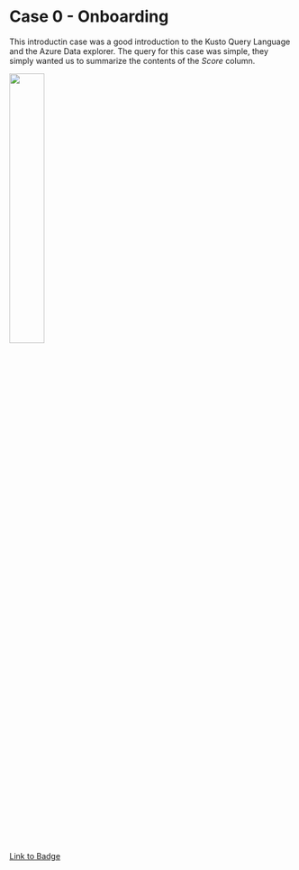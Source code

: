 # Case 0 - Onboarding

This introductin case was a good introduction to the Kusto Query Language and the Azure Data explorer.
The query for this case was simple, they simply wanted us to summarize the contents of the *Score* column.

<img src="https://images.credly.com/size/680x680/images/84201552-025f-4b97-81c4-55be4ba896ff/image.png" width=35% height=35%>

[Link to Badge](https://www.credly.com/earner/earned/badge/0b60ea9f-9eaa-4c77-bc15-0e23410536d0)
